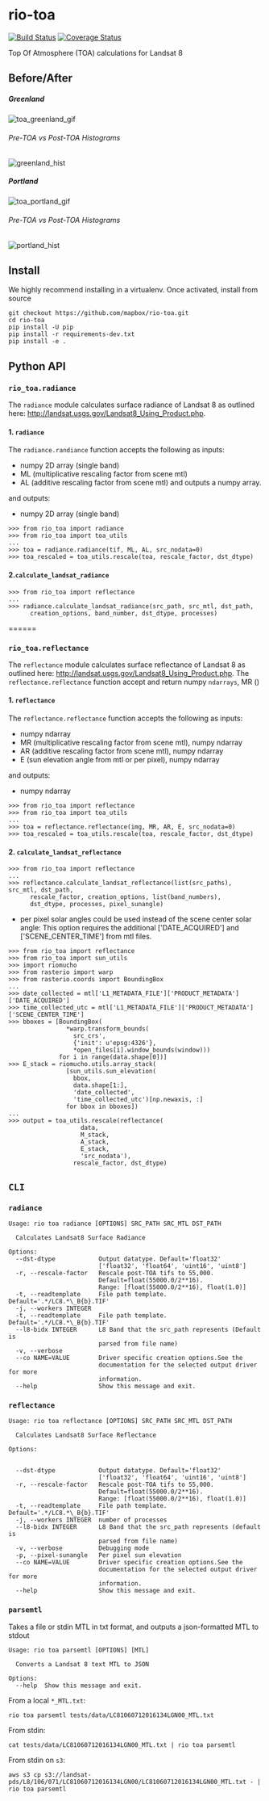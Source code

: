# rio-toa
[![Build Status](https://travis-ci.org/mapbox/rio-toa.svg?branch=master)](https://travis-ci.org/mapbox/rio-toa)
[![Coverage Status](https://coveralls.io/github/mapbox/rio-toa?branch=the-sunangle-also-rises)](https://coveralls.io/github/mapbox/rio-toa?branch=the-sunangle-also-rises)

Top Of Atmosphere (TOA) calculations for Landsat 8

## Before/After
##### Greenland
![toa_greenland_gif](demo_img/toa_greenland.gif)
###### Pre-TOA vs Post-TOA Histograms
![greenland_hist](demo_img/greenland_hist.png)
##### Portland
![toa_portland_gif](demo_img/toa_portland.gif)
###### Pre-TOA vs Post-TOA Histograms
![portland_hist](demo_img/portland_hist.png)

## Install

We highly recommend installing in a virtualenv. Once activated,
install from source
```
git checkout https://github.com/mapbox/rio-toa.git
cd rio-toa
pip install -U pip
pip install -r requirements-dev.txt
pip install -e .
```
## Python API
### `rio_toa.radiance`
The `radiance` module calculates surface radiance of Landsat 8 as outlined here: http://landsat.usgs.gov/Landsat8_Using_Product.php.

#### 1. `radiance`
The `radiance.randiance` function accepts the following as inputs:  

- numpy 2D array (single band)  
- ML (multiplicative rescaling factor from scene mtl)  
- AL (additive rescaling factor from scene mtl) and outputs a numpy array.  

and outputs:
- numpy 2D array (single band)

```
>>> from rio_toa import radiance
>>> from rio_toa import toa_utils
...
>>> toa = radiance.radiance(tif, ML, AL, src_nodata=0)
>>> toa_rescaled = toa_utils.rescale(toa, rescale_factor, dst_dtype)

```
#### 2.`calculate_landsat_radiance`
```
>>> from rio_toa import reflectance
...
>>> radiance.calculate_landsat_radiance(src_path, src_mtl, dst_path,
      creation_options, band_number, dst_dtype, processes)
```

======
### `rio_toa.reflectance`
The `reflectance` module calculates surface reflectance of Landsat 8 as outlined here: http://landsat.usgs.gov/Landsat8_Using_Product.php. The `reflectance.reflectance` function accept and return numpy `ndarrays`, MR ()

#### 1. `reflectance`
The `reflectance.reflectance` function accepts the following as inputs:
- numpy ndarray
- MR (multiplicative rescaling factor from scene mtl), numpy ndarray
- AR (additive rescaling factor from scene mtl), numpy ndarray
- E (sun elevation angle from mtl or per pixel), numpy ndarray

and outputs:
- numpy ndarray

```
>>> from rio_toa import reflectance
>>> from rio_toa import toa_utils
...
>>> toa = reflectance.reflectance(img, MR, AR, E, src_nodata=0)
>>> toa_rescaled = toa_utils.rescale(toa, rescale_factor, dst_dtype)
```

#### 2. `calculate_landsat_reflectance`
```
>>> from rio_toa import reflectance
...
>>> reflectance.calculate_landsat_reflectance(list(src_paths), src_mtl, dst_path,
      rescale_factor, creation_options, list(band_numbers),
      dst_dtype, processes, pixel_sunangle)
```
- per pixel solar angles could be used instead of the scene center solar angle:
This option requires the additional ['DATE_ACQUIRED'] and ['SCENE_CENTER_TIME'] from mtl files.

```
>>> from rio_toa import reflectance
>>> from rio_toa import sun_utils
>>> import riomucho
>>> from rasterio import warp
>>> from rasterio.coords import BoundingBox
...
>>> date_collected = mtl['L1_METADATA_FILE']['PRODUCT_METADATA']['DATE_ACQUIRED']
>>> time_collected_utc = mtl['L1_METADATA_FILE']['PRODUCT_METADATA']['SCENE_CENTER_TIME']
>>> bboxes = [BoundingBox(
                *warp.transform_bounds(
                  src_crs',
                  {'init': u'epsg:4326'},
                  *open_files[i].window_bounds(window)))
              for i in range(data.shape[0])]
>>> E_stack = riomucho.utils.array_stack(
                [sun_utils.sun_elevation(
                  bbox,
                  data.shape[1:],
                  'date_collected',
                  'time_collected_utc')[np.newaxis, :]
                for bbox in bboxes])
...
>>> output = toa_utils.rescale(reflectance(
                    data,
                    M_stack,
                    A_stack,
                    E_stack,
                    'src_nodata'),
                  rescale_factor, dst_dtype)
```


## `CLI`

### `radiance`

```
Usage: rio toa radiance [OPTIONS] SRC_PATH SRC_MTL DST_PATH

  Calculates Landsat8 Surface Radiance

Options:
  --dst-dtype            Output datatype. Default='float32'
                         ['float32', 'float64', 'uint16', 'uint8']
  -r, --rescale-factor   Rescale post-TOA tifs to 55,000.
                         Default=float(55000.0/2**16). 
                         Range: [float(55000.0/2**16), float(1.0)]
  -t, --readtemplate     File path template. Default='.*/LC8.*\_B{b}.TIF'
  -j, --workers INTEGER
  -t, --readtemplate     File path template. Default='.*/LC8.*\_B{b}.TIF'
  --l8-bidx INTEGER      L8 Band that the src_path represents (Default is
                         parsed from file name)
  -v, --verbose
  --co NAME=VALUE        Driver specific creation options.See the
                         documentation for the selected output driver for more
                         information.
  --help                 Show this message and exit.
```

### `reflectance`

```
Usage: rio toa reflectance [OPTIONS] SRC_PATH SRC_MTL DST_PATH

  Calculates Landsat8 Surface Reflectance

Options:


  --dst-dtype            Output datatype. Default='float32'
                         ['float32', 'float64', 'uint16', 'uint8']
  -r, --rescale-factor   Rescale post-TOA tifs to 55,000.
                         Default=float(55000.0/2**16). 
                         Range: [float(55000.0/2**16), float(1.0)]
  -t, --readtemplate     File path template. Default='.*/LC8.*\_B{b}.TIF'
  -j, --workers INTEGER  number of processes
  --l8-bidx INTEGER      L8 Band that the src_path represents (default is
                         parsed from file name)
  -v, --verbose          Debugging mode
  -p, --pixel-sunangle   Per pixel sun elevation
  --co NAME=VALUE        Driver specific creation options.See the
                         documentation for the selected output driver for more
                         information.
  --help                 Show this message and exit.
```

### `parsemtl`

Takes a file or stdin MTL in txt format, and outputs a json-formatted MTL to stdout

```
Usage: rio toa parsemtl [OPTIONS] [MTL]

  Converts a Landsat 8 text MTL to JSON

Options:
  --help  Show this message and exit.
```
From a local `*_MTL.txt`:
```
rio toa parsemtl tests/data/LC81060712016134LGN00_MTL.txt
```
From stdin:
```
cat tests/data/LC81060712016134LGN00_MTL.txt | rio toa parsemtl
```
From stdin on `s3`:
```
aws s3 cp s3://landsat-pds/L8/106/071/LC81060712016134LGN00/LC81060712016134LGN00_MTL.txt - | rio toa parsemtl
```
